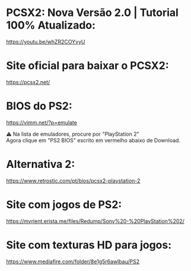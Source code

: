 # PCSX2: Nova Versão 2.0 | Tutorial 100% Atualizado:
https://youtu.be/whZR2COYvyU

# Site oficial para baixar o PCSX2:
https://pcsx2.net/

# BIOS do PS2:
https://vimm.net/?p=emulate  

⚠️ Na lista de emuladores, procure por "PlayStation 2"  
Agora clique em "PS2 BIOS" escrito em vermelho abaixo de Download.  

# Alternativa 2:
https://www.retrostic.com/pt/bios/pcsx2-playstation-2

# Site com jogos de PS2:
https://myrient.erista.me/files/Redump/Sony%20-%20PlayStation%202/

# Site com texturas HD para jogos:
https://www.mediafire.com/folder/8e1g5r6awlbau/PS2
